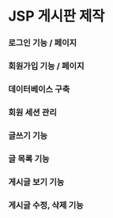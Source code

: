 # JSP 게시판 제작

### 로그인 기능 / 페이지
### 회원가입 기능 / 페이지
### 데이터베이스 구축
### 회원 세션 관리
### 글쓰기 기능
### 글 목록 기능
### 게시글 보기 기능
### 게시글 수정, 삭제 기능
